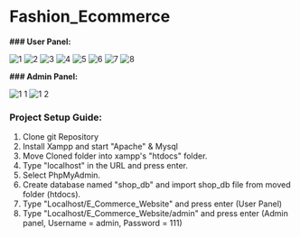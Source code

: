 # Fashion_Ecommerce


**### User Panel:**

![1](https://github.com/user-attachments/assets/e50f116f-f504-464e-8d29-0e70ba9c407f)
![2](https://github.com/user-attachments/assets/93d867a0-7d24-40fa-af53-fd9f920816e9)
![3](https://github.com/user-attachments/assets/482ff2c5-7110-465f-b87c-a374533ba7da)
![4](https://github.com/user-attachments/assets/4c0926c2-e11e-4260-9354-6ac2356305f8)
![5](https://github.com/user-attachments/assets/303eee0d-e102-442a-a592-fa6840245913)
![6](https://github.com/user-attachments/assets/f9b8d6f4-1338-4479-9b3b-ee149c6ab1a5)
![7](https://github.com/user-attachments/assets/a5e06ae0-93a7-473f-8410-2d915d16a126)
![8](https://github.com/user-attachments/assets/8e725023-24db-4d27-9a47-8fc5412389b5)



**### Admin Panel:**

![1 1](https://github.com/user-attachments/assets/6cc94aad-ff96-4973-af01-e64c16a1ddbf)
![1 2](https://github.com/user-attachments/assets/e69a5ad7-0fcd-4e82-8486-18c3c5b36382)



### **Project Setup Guide:**
1) Clone git Repository
2) Install Xampp and start "Apache" & Mysql
3) Move Cloned folder into xampp's "htdocs" folder.
4) Type "localhost" in the URL and press enter.
5) Select PhpMyAdmin.
6) Create database named "shop_db" and import shop_db file from moved folder (htdocs).
7) Type "Localhost/E_Commerce_Website" and press enter (User Panel)
8) Type "Localhost/E_Commerce_Website/admin" and press enter (Admin panel, Username = admin, Password = 111)
